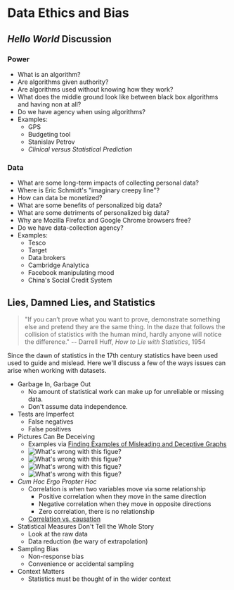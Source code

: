 # Data Ethics and Bias

## *Hello World* Discussion

### Power

- What is an algorithm?
- Are algorithms given authority?
- Are algorithms used without knowing how they work?
- What does the middle ground look like between black box algorithms and having non at all?
- Do we have agency when using algorithms?
- Examples:
    - GPS
    - Budgeting tool
    - Stanislav Petrov
    - *Clinical versus Statistical Prediction*
    
### Data

- What are some long-term impacts of collecting personal data?
- Where is Eric Schmidt's "imaginary creepy line"?
- How can data be monetized?
- What are some benefits of personalized big data?
- What are some detriments of personalized big data?
- Why are Mozilla Firefox and Google Chrome browsers free?
- Do we have data-collection agency?
- Examples:
    - Tesco
    - Target
    - Data brokers
    - Cambridge Analytica
    - Facebook manipulating mood
    - China's Social Credit System

## Lies, Damned Lies, and Statistics

> "If you can’t prove what you want to prove, demonstrate something else and
> pretend they are the same thing. In the daze that follows the collision of
> statistics with the human mind, hardly anyone will notice the difference."
> -- Darrell Huff, *How to Lie with Statistics*, 1954

Since the dawn of statistics in the 17th century statistics have been used used
to guide and mislead. Here we'll discuss a few of the ways issues can arise
when working with datasets.

- Garbage In, Garbage Out
  - No amount of statistical work can make up for unreliable or missing data.
  - Don't assume data independence.
- Tests are Imperfect
  - False negatives
  - False positives
- Pictures Can Be Deceiving
  - Examples via [Finding Examples of Misleading and Deceptive Graphs](https://www.forbes.com/sites/naomirobbins/2012/03/13/finding-examples-of-misleading-and-deceptive-graphs/?sh=4b68872b73c6)
  - ![What's wrong with this figue?](images/bad_figure_0.jpg)
  - ![What's wrong with this figue?](images/bad_figure_1.jpg)
  - ![What's wrong with this figue?](images/bad_figure_2.jpg)
  - ![What's wrong with this figue?](images/bad_figure_3.png)
- *Cum Hoc Ergo Propter Hoc*
  - Correlation is when two variables move via some relationship
    - Positive correlation when they move in the same direction
    - Negative correlation when they move in opposite directions
    - Zero correlation, there is no relationship
  - [Correlation vs. causation](https://tylervigen.com/spurious-correlations)
- Statistical Measures Don't Tell the Whole Story
  - Look at the raw data
  - Data reduction (be wary of extrapolation)
- Sampling Bias
  - Non-response bias
  - Convenience or accidental sampling
- Context Matters
  - Statistics must be thought of in the wider context




